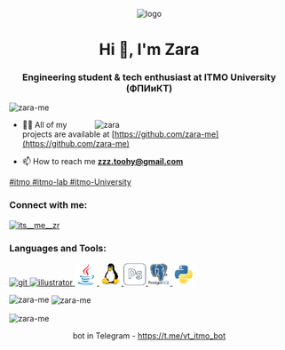 <!-- لوگو -->
<p align="center">
  <img src="https://m.media-amazon.com/images/I/31KK+hYG7SL._UF894,1000_QL80_.jpg" alt="logo" width="400" />
</p>

<h1 align="center">Hi 🌱, I'm Zara</h1>
<h3 align="center">Engineering student & tech enthusiast at ITMO University (ФПИиКТ) </h3>

<p align="left"> 
  <img src="https://komarev.com/ghpvc/?username=zara-me&label=Profile%20views&color=0e75b6&style=flat" alt="zara-me" /> 
</p>

<img align="right" alt="zara" width="350" src="https://i.pinimg.com/originals/31/9f/e6/319fe684418db3ae56035aa4a08bc40b.gif" />

- 👨‍💻 All of my projects are available at [https://github.com/zara-me](https://github.com/zara-me)

- 📫 How to reach me **zzz.toohy@gmail.com**

[ #itmo ](https://github.com/search?q=%23itmo) [ #itmo-lab ](https://github.com/search?q=%23itmo-lab) [ #itmo-University ](https://github.com/search?q=%23itmo-University)


<h3 align="left">Connect with me:</h3>
<p align="left">
  <a href="https://instagram.com/its__me__zr" target="_blank" rel="noreferrer">
    <img align="center" src="https://raw.githubusercontent.com/rahuldkjain/github-profile-readme-generator/master/src/images/icons/Social/instagram.svg" alt="its__me__zr" height="30" width="40" />
  </a>
</p>

<h3 align="left">Languages and Tools:</h3>
<p align="left"> 
  <a href="https://git-scm.com/" target="_blank" rel="noreferrer"> 
    <img src="https://www.vectorlogo.zone/logos/git-scm/git-scm-icon.svg" alt="git" width="40" height="40"/> 
  </a> 
  <a href="https://www.adobe.com/in/products/illustrator.html" target="_blank" rel="noreferrer"> 
    <img src="https://www.vectorlogo.zone/logos/adobe_illustrator/adobe_illustrator-icon.svg" alt="illustrator" width="40" height="40"/> 
  </a> 
  <a href="https://www.java.com" target="_blank" rel="noreferrer"> 
    <img src="https://raw.githubusercontent.com/devicons/devicon/master/icons/java/java-original.svg" alt="java" width="40" height="40"/> 
  </a> 
  <a href="https://www.linux.org/" target="_blank" rel="noreferrer"> 
    <img src="https://raw.githubusercontent.com/devicons/devicon/master/icons/linux/linux-original.svg" alt="linux" width="40" height="40"/> 
  </a> 
  <a href="https://www.photoshop.com/en" target="_blank" rel="noreferrer"> 
    <img src="https://raw.githubusercontent.com/devicons/devicon/master/icons/photoshop/photoshop-line.svg" alt="photoshop" width="40" height="40"/> 
  </a> 
  <a href="https://www.postgresql.org" target="_blank" rel="noreferrer"> 
    <img src="https://raw.githubusercontent.com/devicons/devicon/master/icons/postgresql/postgresql-original-wordmark.svg" alt="postgresql" width="40" height="40"/> 
  </a> 
  <a href="https://www.python.org" target="_blank" rel="noreferrer"> 
    <img src="https://raw.githubusercontent.com/devicons/devicon/master/icons/python/python-original.svg" alt="python" width="40" height="40"/> 
  </a> 
</p>

<p>
  <img align="left" src="https://github-readme-stats.vercel.app/api/top-langs?username=zara-me&show_icons=true&locale=en&layout=compact" alt="zara-me" />
</p>

<p>
  &nbsp;<img align="center" src="https://github-readme-stats.vercel.app/api?username=zara-me&show_icons=true&locale=en" alt="zara-me" />
</p>

<p>
  <img align="center" src="https://github-readme-streak-stats.herokuapp.com/?user=zara-me&" alt="zara-me" />
</p>

<p align="center">
  bot in Telegram - <a href="https://t.me/vt_itmo_bot" target="_blank" rel="noreferrer">https://t.me/vt_itmo_bot</a>
</p>

